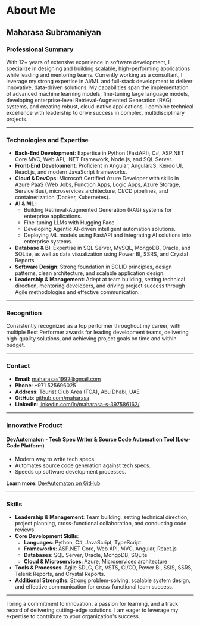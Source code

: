 # About Me

## Maharasa Subramaniyan  

### Professional Summary  

With 12+ years of extensive experience in software development, I specialize in designing and building scalable, high-performing applications while leading and mentoring teams. Currently working as a consultant, I leverage my strong expertise in AI/ML and full-stack development to deliver innovative, data-driven solutions. My capabilities span the implementation of advanced machine learning models, fine-tuning large language models, developing enterprise-level Retrieval-Augmented Generation (RAG) systems, and creating robust, cloud-native applications. I combine technical excellence with leadership to drive success in complex, multidisciplinary projects.  

---

### **Technologies and Expertise**  

- **Back-End Development**: Expertise in Python (FastAPI), C#, ASP.NET Core MVC, Web API, .NET Framework, Node.js, and SQL Server.  
- **Front-End Development**: Proficient in Angular, AngularJS, Kendo UI, React.js, and modern JavaScript frameworks.  
- **Cloud & DevOps**: Microsoft Certified Azure Developer with skills in Azure PaaS (Web Jobs, Function Apps, Logic Apps, Azure Storage, Service Bus), microservices architecture, CI/CD pipelines, and containerization (Docker, Kubernetes).  
- **AI & ML**:  
  - Building Retrieval-Augmented Generation (RAG) systems for enterprise applications.  
  - Fine-tuning LLMs with Hugging Face.  
  - Developing Agentic AI-driven intelligent automation solutions.  
  - Deploying ML models using FastAPI and integrating AI solutions into enterprise systems.  
- **Database & BI**: Expertise in SQL Server, MySQL, MongoDB, Oracle, and SQLite, as well as data visualization using Power BI, SSRS, and Crystal Reports.  
- **Software Design**: Strong foundation in SOLID principles, design patterns, clean architecture, and scalable application design.  
- **Leadership & Management**: Adept at team building, setting technical direction, mentoring developers, and driving project success through Agile methodologies and effective communication.

---

### **Recognition**  

Consistently recognized as a top performer throughout my career, with multiple Best Performer awards for leading development teams, delivering high-quality solutions, and achieving project goals on time and within budget.  

---

### **Contact**  

- **Email**: maharasas1992@gmail.com  
- **Phone**: +971 525696025  
- **Address**: Tourist Club Area (TCA), Abu Dhabi, UAE  
- **GitHub**: [github.com/maharasa](https://github.com/maharasa)  
- **LinkedIn**: [linkedin.com/in/maharasa-s-397586162/](https://www.linkedin.com/in/maharasa-s-397586162/)  

---

### **Innovative Product**  

#### **DevAutomaton - Tech Spec Writer & Source Code Automation Tool (Low-Code Platform)**  

- Modern way to write tech specs.  
- Automates source code generation against tech specs.  
- Speeds up software development processes.  

**Learn more**: [DevAutomaton on GitHub](https://github.com/maharasa/DevAutomaton)  

---

### **Skills**  

- **Leadership & Management**: Team building, setting technical direction, project planning, cross-functional collaboration, and conducting code reviews.  
- **Core Development Skills**:  
  - **Languages**: Python, C#, JavaScript, TypeScript  
  - **Frameworks**: ASP.NET Core, Web API, MVC, Angular, React.js  
  - **Databases**: SQL Server, Oracle, MongoDB, SQLite  
  - **Cloud & Microservices**: Azure, Microservices architecture  
- **Tools & Processes**: Agile SDLC, Git, VSTS, CI/CD, Power BI, SSIS, SSRS, Telerik Reports, and Crystal Reports.  
- **Additional Strengths**: Strong problem-solving, scalable system design, and effective communication for cross-functional team success.  

---

I bring a commitment to innovation, a passion for learning, and a track record of delivering cutting-edge solutions. I am eager to leverage my expertise to contribute to your organization's success.
